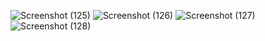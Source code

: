 

![Screenshot (125)](https://user-images.githubusercontent.com/70236162/143399307-b252dbcf-d179-43e1-8111-4561ce2105ec.png)
![Screenshot (126)](https://user-images.githubusercontent.com/70236162/143399314-896dd53d-48e3-4127-9ec0-b6ff8d30bcc2.png)
![Screenshot (127)](https://user-images.githubusercontent.com/70236162/143399318-ef1bebc1-5d69-4411-ac51-e1e3a7984def.png)
![Screenshot (128)](https://user-images.githubusercontent.com/70236162/143399321-e7d78217-4e62-4f45-a727-bee43bb2c999.png)
